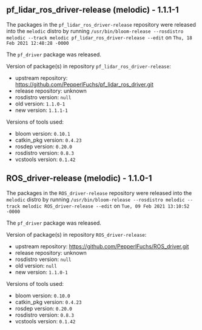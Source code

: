 ## pf_lidar_ros_driver-release (melodic) - 1.1.1-1

The packages in the `pf_lidar_ros_driver-release` repository were released into the `melodic` distro by running `/usr/bin/bloom-release --rosdistro melodic --track melodic pf_lidar_ros_driver-release --edit` on `Thu, 18 Feb 2021 12:48:28 -0000`

The `pf_driver` package was released.

Version of package(s) in repository `pf_lidar_ros_driver-release`:

- upstream repository: https://github.com/PepperlFuchs/pf_lidar_ros_driver.git
- release repository: unknown
- rosdistro version: `null`
- old version: `1.1.0-1`
- new version: `1.1.1-1`

Versions of tools used:

- bloom version: `0.10.1`
- catkin_pkg version: `0.4.23`
- rosdep version: `0.20.0`
- rosdistro version: `0.8.3`
- vcstools version: `0.1.42`


## ROS_driver-release (melodic) - 1.1.0-1

The packages in the `ROS_driver-release` repository were released into the `melodic` distro by running `/usr/bin/bloom-release --rosdistro melodic --track melodic ROS_driver-release --edit` on `Tue, 09 Feb 2021 13:10:52 -0000`

The `pf_driver` package was released.

Version of package(s) in repository `ROS_driver-release`:

- upstream repository: https://github.com/PepperlFuchs/ROS_driver.git
- release repository: unknown
- rosdistro version: `null`
- old version: `null`
- new version: `1.1.0-1`

Versions of tools used:

- bloom version: `0.10.0`
- catkin_pkg version: `0.4.23`
- rosdep version: `0.20.0`
- rosdistro version: `0.8.3`
- vcstools version: `0.1.42`


